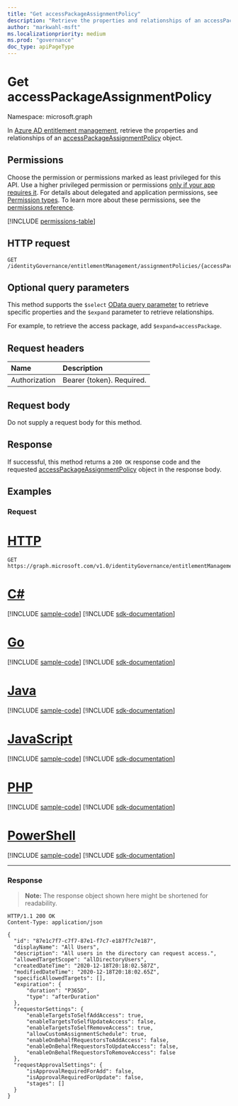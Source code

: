 ```yaml
---
title: "Get accessPackageAssignmentPolicy"
description: "Retrieve the properties and relationships of an accessPackageAassignmentPolicy object."
author: "markwahl-msft"
ms.localizationpriority: medium
ms.prod: "governance"
doc_type: apiPageType
---
```

# Get accessPackageAssignmentPolicy

Namespace: microsoft.graph


In [Azure AD entitlement management](../resources/entitlementmanagement-overview.md), retrieve the properties and relationships of an
 [accessPackageAssignmentPolicy](../resources/accesspackageassignmentpolicy.md) object.

## Permissions

Choose the permission or permissions marked as least privileged for this API. Use a higher privileged permission or permissions [only if your app requires it](/graph/permissions-overview#best-practices-for-using-microsoft-graph-permissions). For details about delegated and application permissions, see [Permission types](/graph/permissions-overview#permission-types). To learn more about these permissions, see the [permissions reference](/graph/permissions-reference).

<!-- { "blockType": "permissions", "name": "accesspackageassignmentpolicy_get" } -->
[!INCLUDE [permissions-table](../includes/permissions/accesspackageassignmentpolicy-get-permissions.md)]

## HTTP request

<!-- {
  "blockType": "ignored"
}
-->
``` http
GET /identityGovernance/entitlementManagement/assignmentPolicies/{accessPackageAssignmentPolicyId}
```

## Optional query parameters

This method supports the `$select` [OData query parameter](/graph/query-parameters) to retrieve specific properties and the `$expand` parameter to retrieve relationships.

For example, to retrieve the access package, add `$expand=accessPackage`.
## Request headers

| Name      |Description|
|:----------|:----------|
| Authorization | Bearer \{token\}. Required. |

## Request body
Do not supply a request body for this method.

## Response

If successful, this method returns a `200 OK` response code and the requested [accessPackageAssignmentPolicy](../resources/accesspackageassignmentpolicy.md) object in the response body.

## Examples

### Request

# [HTTP](#tab/http)
<!-- {
  "blockType": "request",
  "name": "get_accesspackageassignmentpolicy"
}
-->
``` http
GET https://graph.microsoft.com/v1.0/identityGovernance/entitlementManagement/assignmentPolicies/{accessPackageAssignmentPolicyId}
```

# [C#](#tab/csharp)
[!INCLUDE [sample-code](../includes/snippets/csharp/get-accesspackageassignmentpolicy-csharp-snippets.md)]
[!INCLUDE [sdk-documentation](../includes/snippets/snippets-sdk-documentation-link.md)]

# [Go](#tab/go)
[!INCLUDE [sample-code](../includes/snippets/go/get-accesspackageassignmentpolicy-go-snippets.md)]
[!INCLUDE [sdk-documentation](../includes/snippets/snippets-sdk-documentation-link.md)]

# [Java](#tab/java)
[!INCLUDE [sample-code](../includes/snippets/java/get-accesspackageassignmentpolicy-java-snippets.md)]
[!INCLUDE [sdk-documentation](../includes/snippets/snippets-sdk-documentation-link.md)]

# [JavaScript](#tab/javascript)
[!INCLUDE [sample-code](../includes/snippets/javascript/get-accesspackageassignmentpolicy-javascript-snippets.md)]
[!INCLUDE [sdk-documentation](../includes/snippets/snippets-sdk-documentation-link.md)]

# [PHP](#tab/php)
[!INCLUDE [sample-code](../includes/snippets/php/get-accesspackageassignmentpolicy-php-snippets.md)]
[!INCLUDE [sdk-documentation](../includes/snippets/snippets-sdk-documentation-link.md)]

# [PowerShell](#tab/powershell)
[!INCLUDE [sample-code](../includes/snippets/powershell/get-accesspackageassignmentpolicy-powershell-snippets.md)]
[!INCLUDE [sdk-documentation](../includes/snippets/snippets-sdk-documentation-link.md)]

---

### Response
>**Note:** The response object shown here might be shortened for readability.
<!-- {
  "blockType": "response",
  "truncated": true,
  "@odata.type": "microsoft.graph.accessPackageAssignmentPolicy"
}
-->
``` http
HTTP/1.1 200 OK
Content-Type: application/json

{
  "id": "87e1c7f7-c7f7-87e1-f7c7-e187f7c7e187",
  "displayName": "All Users",
  "description": "All users in the directory can request access.",
  "allowedTargetScope": "allDirectoryUsers",
  "createdDateTime": "2020-12-18T20:18:02.587Z",
  "modifiedDateTime": "2020-12-18T20:18:02.65Z",
  "specificAllowedTargets": [],
  "expiration": {
      "duration": "P365D",
      "type": "afterDuration"
  },
  "requestorSettings": {
      "enableTargetsToSelfAddAccess": true,
      "enableTargetsToSelfUpdateAccess": false,
      "enableTargetsToSelfRemoveAccess": true,
      "allowCustomAssignmentSchedule": true,
      "enableOnBehalfRequestorsToAddAccess": false,
      "enableOnBehalfRequestorsToUpdateAccess": false,
      "enableOnBehalfRequestorsToRemoveAccess": false
  },
  "requestApprovalSettings": {
      "isApprovalRequiredForAdd": false,
      "isApprovalRequiredForUpdate": false,
      "stages": []
  }
}
```


